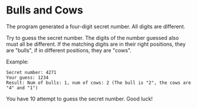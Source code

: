 # Bulls and Cows

The program generated a four-digit secret number. All digits are different.

Try to guess the secret number. The digits of the number guessed also must all be different. If the matching digits are in their right positions, they are "bulls", if in different positions, they are "cows".

Example:
```
Secret number: 4271
Your guess: 1234
Result: Num of bulls: 1, num of cows: 2 (The bull is "2", the cows are "4" and "1")
```

You have 10 attempt to guess the secret number.
Good luck!

